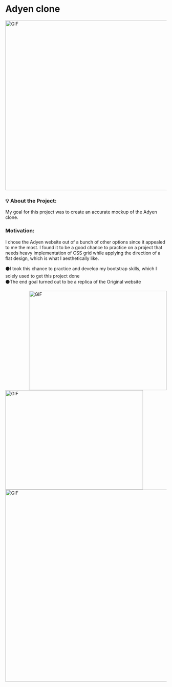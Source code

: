 # Adyen clone

 <img alt="GIF" src="https://github.com/amagsid/Adyen.com-clone/blob/master/readme-assets/Tour.gif" width="950" height="530" />

 ### 💡 About the Project:
 My goal for this project was to create an accurate mockup of the Adyen clone.
 
 
  ###  Motivation:
  I chose the Adyen website out of a bunch of other options since it appealed to me the most. I found it to be a good chance to practice on a project that needs heavy implementation of CSS grid while applying the direction of a flat design, which is what I aesthetically like.
  
  
  
   ⚫️I took this chance to practice and develop my bootstrap skills, which I solely used to get this project done <br>
   ⚫️The end goal turned out to be a replica of the Original website

   <img align="right" alt="GIF" src="https://github.com/amagsid/Adyen.com-clone/blob/master/readme-assets/sales%20channels.gif" width="430" height="310" />
   <img align="left" alt="GIF" src="https://github.com/amagsid/Adyen.com-clone/blob/master/readme-assets/landing%20banner.gif" width="430" height="310" />

  
   
   <img alt="GIF" src="https://github.com/amagsid/Adyen.com-clone/blob/master/readme-assets/animation.gif" width="1200" height="600" />
